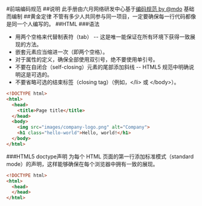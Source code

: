 #前端编码规范
##说明
此手册由六月网络研发中心基于[编码规范 by @mdo](http://codeguide.bootcss.com/) 基础而编制
##黄金定律
不管有多少人共同参与同一项目，一定要确保每一行代码都像是同一个人编写的。
##HTML
###语法
* 用两个空格来代替制表符（tab） -- 这是唯一能保证在所有环境下获得一致展现的方法。
* 嵌套元素应当缩进一次（即两个空格）。
* 对于属性的定义，确保全部使用双引号，绝不要使用单引号。
* 不要在自闭合（self-closing）元素的尾部添加斜线 -- HTML5 规范中明确说明这是可选的。
* 不要省略可选的结束标签（closing tag）（例如，\</li\> 或 \</body\>）。
```HTML
<!DOCTYPE html>
<html>
  <head>
    <title>Page title</title>
  </head>
  <body>
    <img src="images/company-logo.png" alt="Company">
    <h1 class="hello-world">Hello, world!</h1>
  </body>
</html>
```
###HTML5 doctype声明
为每个 HTML 页面的第一行添加标准模式（standard mode）的声明，这样能够确保在每个浏览器中拥有一致的展现。
```HTML
<!DOCTYPE html>
<html>
  <head>
  </head>
</html>
```
